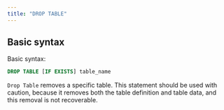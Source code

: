 ```yaml
---
title: "DROP TABLE"
---
```

## Basic syntax

Basic syntax:

```sql
DROP TABLE [IF EXISTS] table_name
```

`Drop Table` removes a specific table. This statement should be used with caution, because it removes both the table definition and table data, and this removal is not recoverable.

